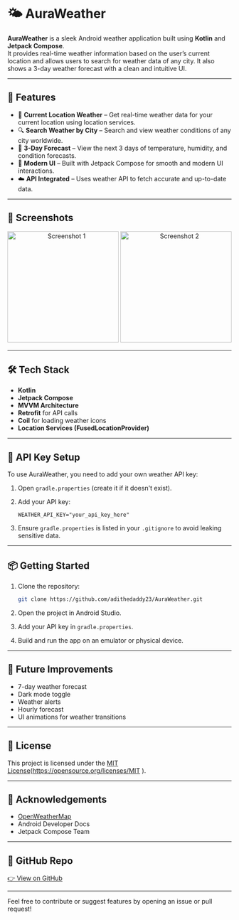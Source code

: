 # 🌤️ AuraWeather

**AuraWeather** is a sleek Android weather application built using **Kotlin** and **Jetpack Compose**.  
It provides real-time weather information based on the user’s current location and allows users to search for weather data of any city. It also shows a 3-day weather forecast with a clean and intuitive UI.

---

## 🚀 Features

- 📍 **Current Location Weather** – Get real-time weather data for your current location using location services.
- 🔍 **Search Weather by City** – Search and view weather conditions of any city worldwide.
- 📅 **3-Day Forecast** – View the next 3 days of temperature, humidity, and condition forecasts.
- 🌈 **Modern UI** – Built with Jetpack Compose for smooth and modern UI interactions.
- ☁️ **API Integrated** – Uses weather API to fetch accurate and up-to-date data.

---

## 📸 Screenshots

<p align="center">
  <img src="https://github.com/user-attachments/assets/0a341983-3eed-4251-8e8b-2823b9cf90d9" alt="Screenshot 1" width="250"/>
  <img src="https://github.com/user-attachments/assets/63c14920-98a2-4b7b-bf21-149225664cc0" alt="Screenshot 2" width="250"/>
</p>





---

## 🛠️ Tech Stack

- **Kotlin**
- **Jetpack Compose**
- **MVVM Architecture**
- **Retrofit** for API calls
- **Coil** for loading weather icons
- **Location Services (FusedLocationProvider)**

---

## 🔐 API Key Setup

To use AuraWeather, you need to add your own weather API key:

1. Open `gradle.properties` (create it if it doesn't exist).
2. Add your API key:

    ```
    WEATHER_API_KEY="your_api_key_here"
    ```

3. Ensure `gradle.properties` is listed in your `.gitignore` to avoid leaking sensitive data.

---

## 📦 Getting Started

1. Clone the repository:

    ```bash
    git clone https://github.com/adithedaddy23/AuraWeather.git
    ```

2. Open the project in Android Studio.

3. Add your API key in `gradle.properties`.

4. Build and run the app on an emulator or physical device.

---

## 🧠 Future Improvements

- 7-day weather forecast
- Dark mode toggle
- Weather alerts
- Hourly forecast
- UI animations for weather transitions

---

## 📄 License

This project is licensed under the [MIT License](LICENSE)(https://opensource.org/licenses/MIT
).

---

## 🙌 Acknowledgements

- [OpenWeatherMap](https://openweathermap.org/)
- Android Developer Docs
- Jetpack Compose Team

---

## 🔗 GitHub Repo

[👉 View on GitHub](https://github.com/adithedaddy23/AuraWeather)

---

Feel free to contribute or suggest features by opening an issue or pull request!
